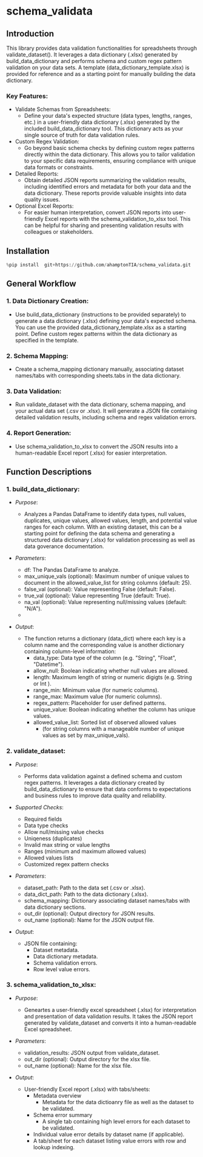 # schema_validata

## Introduction
This library provides data validation functionalities for spreadsheets through validate_dataset(). It leverages a data dictionary (.xlsx) generated by build_data_dictionary and performs schema and custom regex pattern validation on your data sets.
A template (data_dictionary_template.xlsx) is provided for reference and as a starting point for manually building the data dictionary. 

### Key Features:

  - Validate Schemas from Spreadsheets:
    - Define your data's expected structure (data types, lengths, ranges, etc.) in a user-friendly data dictionary (.xlsx) generated by the included build_data_dictionary tool. This dictionary acts as your single source of truth for data validation rules.
  - Custom Regex Validation:
    - Go beyond basic schema checks by defining custom regex patterns directly within the data dictionary. This allows you to tailor validation to your specific data requirements, ensuring compliance with unique data formats or constraints.
  - Detailed Reports:
    - Obtain detailed JSON reports summarizing the validation results, including identified errors and metadata for both your data and the data dictionary. These reports provide valuable insights into data quality issues.
  - Optional Excel Reports:
    - For easier human interpretation, convert JSON reports into user-friendly Excel reports with the schema_validation_to_xlsx tool. This can be helpful for sharing and presenting validation results with colleagues or stakeholders.

## Installation
``` python
%pip install  git+https://github.com/ahamptonTIA/schema_validata.git
```
## General Workflow
### 1. Data Dictionary Creation:
  - Use build_data_dictionary (instructions to be provided separately) to generate a data dictionary (.xlsx) defining your data's expected schema. You can use the provided data_dictionary_template.xlsx as a starting point.
Define custom regex patterns within the data dictionary as specified in the template.
### 2. Schema Mapping:
  - Create a schema_mapping dictionary manually, associating dataset names/tabs with corresponding sheets.tabs in the data dictionary.
### 3. Data Validation:
  - Run validate_dataset with the data dictionary, schema mapping, and your actual data set (.csv or .xlsx). It will generate a JSON file containing detailed validation results, including schema and regex validation errors.
### 4. Report Generation:
  - Use schema_validation_to_xlsx to convert the JSON results into a human-readable Excel report (.xlsx) for easier interpretation.

## Function Descriptions

### 1. build_data_dictionary:

  - *Purpose*:
    - Analyzes a Pandas DataFrame to identify data types, null values, duplicates, unique values, allowed values, length, and potential value ranges for each column.  With an existing dataset, this can be a starting point for defining the data schema and generating a structured data dictionary (.xlsx) for validation processing as well as data goverance documentation.

  - *Parameters*:
    - df: The Pandas DataFrame to analyze.
    - max_unique_vals (optional): Maximum number of unique values to document in the allowed_value_list for string columns (default: 25).
    - false_val (optional): Value representing False (default: False).
    - true_val (optional): Value representing True (default: True).
    - na_val (optional): Value representing null/missing values (default: "N/A").
    - 
  - *Output*:
    - The function returns a dictionary (data_dict) where each key is a column name and the corresponding value is another dictionary containing column-level information:
      - data_type: Data type of the column (e.g. "String", "Float", "Datetime").
      - allow_null: Boolean indicating whether null values are allowed.
      - length: Maximum length of string or numeric digigts (e.g. String or Int ).
      - range_min: Minimum value (for numeric columns).
      - range_max: Maximum value (for numeric columns).
      - regex_pattern: Placeholder for user defined patterns.
      - unique_value: Boolean indicating whether the column has unique values.
      - allowed_value_list: Sorted list of observed allowed values
        - (for string columns with a manageable number of unique values as set by max_unique_vals).

### 2. validate_dataset:

  - *Purpose*:
    - Performs data validation against a defined schema and custom regex patterns. It leverages a data dictionary created by build_data_dictionary to ensure that data conforms to expectations and business rules to improve data quality and reliability.
      
  - *Supported Checks*:
    - Required fields
    - Data type checks
    - Allow null/missing value checks 
    - Uniqeness (duplicates)
    - Invalid max string or value lengths 
    - Ranges (minimum and maximum allowed values)
    - Allowed values lists
    - Customized regex pattern checks
      
  - *Parameters*:
    - dataset_path: Path to the data set (.csv or .xlsx).
    - data_dict_path: Path to the data dictionary (.xlsx).
    - schema_mapping: Dictionary associating dataset names/tabs with data dictionary sections.
    - out_dir (optional): Output directory for JSON results.
    - out_name (optional): Name for the JSON output file.

  - *Output*:
    - JSON file containing:
      - Dataset metadata.
      - Data dictionary metadata.
      - Schema validation errors.
      - Row level value errors.
  
### 3. schema_validation_to_xlsx:

  - *Purpose*:
    - Geneartes a user-friendly excel spreadsheet (.xlsx) for interpretation and presentation of data validation results. It takes the JSON report generated by validate_dataset and converts it into a human-readable Excel spreadsheet.
      
  - *Parameters*:
    - validation_results: JSON output from validate_dataset.
    - out_dir (optional): Output directory for the xlsx file.
    - out_name (optional): Name for the xlsx file.

  - *Output*:
    - User-friendly Excel report (.xlsx) with tabs/sheets:
      - Metadata overview
        - Metadata for the data dictioanry file as well as the dataset to be validated.
      - Schema error summary
        - A single tab containing high level errors for each dataset to be validated.
      - Individual value error details by dataset name (if applicable).
      - A tab/sheet for each dataset listing value errors with row and lookup indexing. 
